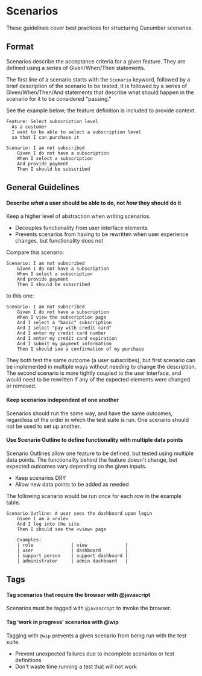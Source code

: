 # Scenarios
These guidelines cover best practices for structuring Cucumber scenarios.

## Format
Scenarios describe the acceptance criteria for a given feature. They are defined using a series of Given/When/Then statements.

The first line of a scenario starts with the `Scenario` keyword, followed by a brief description of the scenario to be tested. It is followed by a series of Given/When/Then/And statements that describe what should happen in the scenario for it to be considered "passing."

See the example below; the feature definition is included to provide context.

    Feature: Select subscription level
      As a customer
      I want to be able to select a subscription level
      so that I can purchase it
      
    Scenario: I am not subscribed
    	Given I do not have a subscription
    	When I select a subscription
    	And provide payment
    	Then I should be subscribed


## General Guidelines
#### Describe *what* a user should be able to do, not *how* they should do it
Keep a higher level of abstraction when writing scenarios.

* Decouples functionality from user interface elements
* Prevents scenarios from having to be rewritten when user experience changes, but functionality does not

Compare this scenario:

    Scenario: I am not subscribed
    	Given I do not have a subscription
    	When I select a subscription
    	And provide payment
    	Then I should be subscribed


to this one:

    Scenario: I am not subscribed
    	Given I do not have a subscription
    	When I view the subscription page
    	And I select a "basic" subscription
    	And I select "pay with credit card"
    	And I enter my credit card number
    	And I enter my credit card expiration
    	And I submit my payment information
    	Then I should see a confirmation of my purchase

They both test the same outcome (a user subscribes), but first scenario can be implemented in multiple ways without needing to change the description. The second scenario is more tightly coupled to the user interface, and would need to be rewritten if any of the expected elements were changed or removed.

#### Keep scenarios independent of one another
Scenarios should run the same way, and have the same outcomes, regardless of the order in which the test suite is run. One scenario should not be used to set up another.

#### Use Scenario Outline to define functionality with multiple data points
Scenario Outlines allow one feature to be defined, but tested using multiple data points. The functionality behind the feature doesn't change, but expected outcomes vary depending on the given inputs.

* Keep scenarios DRY
* Allow new data points to be added as needed

The following scenario would be run once for each row in the example table. 

    Scenario Outline: A user sees the dashboard upon login
    	Given I am a <role>
    	And I log into the site
    	Then I should see the <view> page
    	
    	Examples:
    	| role				| view				|
    	| user				| dashboard			|
    	| support_person	| support dashboard	|
    	| administrator		| admin dashboard	|


## Tags
#### Tag scenarios that require the browser with @javascript
Scenarios must be tagged with `@javascript` to invoke the browser.

#### Tag 'work in progress' scenarios with @wip
Tagging with `@wip` prevents a given scenario from being run with the test suite.

* Prevent unexpected failures due to incomplete scenarios or test definitions
* Don't waste time running a test that will not work